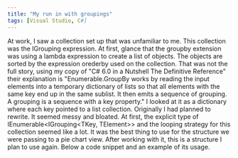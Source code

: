 ```yaml
---
title: "My run in with groupings"
tags: [Visual Studio, C#]
---
```

  At work, I saw a collection set up that was unfamiliar to me. This collection was the IGrouping expression. At first, glance that the groupby extension was using a lambda expression to create a list of objects. The objects are sorted by the expression orederby used on the collection.
  That was not the full story, using my copy of "C# 6.0 in a Nutshell The Definitive Reference" their explanation is "Enumerable.GroupBy works by reading the input elements into a temporary dictionary of lists so that all elements with the same key end up in the same sublist. It then emits a sequence of grouping. A grouping is a sequence with a key property." I looked at it as a dictionary where each key pointed to a list collection. Originally I had planned to rewrite. It seemed messy and bloated. At first, the explicit type of IEnumerable<IGrouping<TKey, TElement>> and the looping strategy for this collection seemed like a lot. It was the best thing to use for the structure we were passing to a pie chart view.
  After working with it, this is a structure I plan to use again.  Below a code snippet and an example of its usage.
